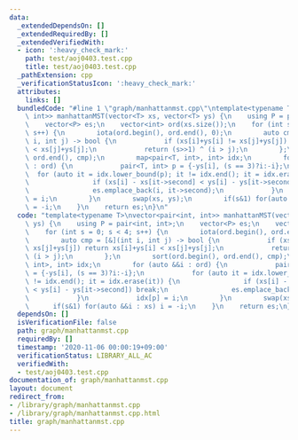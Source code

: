 ```yaml
---
data:
  _extendedDependsOn: []
  _extendedRequiredBy: []
  _extendedVerifiedWith:
  - icon: ':heavy_check_mark:'
    path: test/aoj0403.test.cpp
    title: test/aoj0403.test.cpp
  _pathExtension: cpp
  _verificationStatusIcon: ':heavy_check_mark:'
  attributes:
    links: []
  bundledCode: "#line 1 \"graph/manhattanmst.cpp\"\ntemplate<typename T>\nvector<pair<int,\
    \ int>> manhattanMST(vector<T> xs, vector<T> ys) {\n    using P = pair<int, int>;\n\
    \    vector<P> es;\n    vector<int> ord(xs.size());\n    for (int s = 0; s < 4;\
    \ s++) {\n        iota(ord.begin(), ord.end(), 0);\n        auto cmp = [&](int\
    \ i, int j) -> bool {\n            if (xs[i]+ys[i] != xs[j]+ys[j]) return xs[i]+ys[i]\
    \ < xs[j]+ys[j];\n            return (s>>1) ^ (i > j);\n        };\n        sort(ord.begin(),\
    \ ord.end(), cmp);\n        map<pair<T, int>, int> idx;\n        for (auto &&i\
    \ : ord) {\n            pair<T, int> p = {-ys[i], (s == 3)?i:-i};\n          \
    \  for (auto it = idx.lower_bound(p); it != idx.end(); it = idx.erase(it)) {\n\
    \                if (xs[i] - xs[it->second] < ys[i] - ys[it->second]) break;\n\
    \                es.emplace_back(i, it->second);\n            }\n            idx[p]\
    \ = i;\n        }\n        swap(xs, ys);\n        if(s&1) for(auto &&i : xs) i\
    \ = -i;\n    }\n    return es;\n}\n"
  code: "template<typename T>\nvector<pair<int, int>> manhattanMST(vector<T> xs, vector<T>\
    \ ys) {\n    using P = pair<int, int>;\n    vector<P> es;\n    vector<int> ord(xs.size());\n\
    \    for (int s = 0; s < 4; s++) {\n        iota(ord.begin(), ord.end(), 0);\n\
    \        auto cmp = [&](int i, int j) -> bool {\n            if (xs[i]+ys[i] !=\
    \ xs[j]+ys[j]) return xs[i]+ys[i] < xs[j]+ys[j];\n            return (s>>1) ^\
    \ (i > j);\n        };\n        sort(ord.begin(), ord.end(), cmp);\n        map<pair<T,\
    \ int>, int> idx;\n        for (auto &&i : ord) {\n            pair<T, int> p\
    \ = {-ys[i], (s == 3)?i:-i};\n            for (auto it = idx.lower_bound(p); it\
    \ != idx.end(); it = idx.erase(it)) {\n                if (xs[i] - xs[it->second]\
    \ < ys[i] - ys[it->second]) break;\n                es.emplace_back(i, it->second);\n\
    \            }\n            idx[p] = i;\n        }\n        swap(xs, ys);\n  \
    \      if(s&1) for(auto &&i : xs) i = -i;\n    }\n    return es;\n}"
  dependsOn: []
  isVerificationFile: false
  path: graph/manhattanmst.cpp
  requiredBy: []
  timestamp: '2020-11-06 00:00:19+09:00'
  verificationStatus: LIBRARY_ALL_AC
  verifiedWith:
  - test/aoj0403.test.cpp
documentation_of: graph/manhattanmst.cpp
layout: document
redirect_from:
- /library/graph/manhattanmst.cpp
- /library/graph/manhattanmst.cpp.html
title: graph/manhattanmst.cpp
---
```

